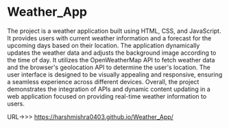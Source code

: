 # Weather_App

The project is a weather application built using HTML, CSS, and JavaScript. It provides users with current weather information and a forecast for the upcoming days based on their location. The application dynamically updates the weather data and adjusts the background image according to the time of day. It utilizes the OpenWeatherMap API to fetch weather data and the browser's geolocation API to determine the user's location. The user interface is designed to be visually appealing and responsive, ensuring a seamless experience across different devices. Overall, the project demonstrates the integration of APIs and dynamic content updating in a web application focused on providing real-time weather information to users.

URL->>> https://harshmishra0403.github.io/Weather_App/
